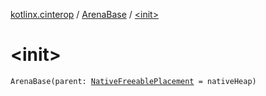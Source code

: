 [kotlinx.cinterop](../index.md) / [ArenaBase](index.md) / [&lt;init&gt;](./-init-.md)

# &lt;init&gt;

`ArenaBase(parent: `[`NativeFreeablePlacement`](../-native-freeable-placement/index.md)` = nativeHeap)`